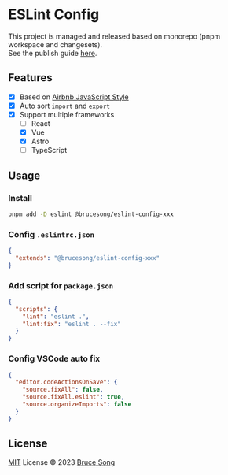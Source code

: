 # ESLint Config

This project is managed and released based on monorepo (pnpm workspace and changesets).  
See the publish guide [here](./DEVELOPMENT.md).

## Features

- [x] Based on [Airbnb JavaScript Style](https://github.com/airbnb/javascript)
- [x] Auto sort `import` and `export`
- [x] Support multiple frameworks
  - [ ] React
  - [x] Vue
  - [x] Astro
  - [ ] TypeScript

## Usage

### Install

```bash
pnpm add -D eslint @brucesong/eslint-config-xxx
```

### Config `.eslintrc.json`

```json
{
  "extends": "@brucesong/eslint-config-xxx"
}
```

### Add script for `package.json`

```json
{
  "scripts": {
    "lint": "eslint .",
    "lint:fix": "eslint . --fix"
  }
}
```

### Config VSCode auto fix

```json
{
  "editor.codeActionsOnSave": {
    "source.fixAll": false,
    "source.fixAll.eslint": true,
    "source.organizeImports": false
  }
}
```

## License

[MIT](/LICENSE) License &copy; 2023 [Bruce Song](https://github.com/recallwei)
